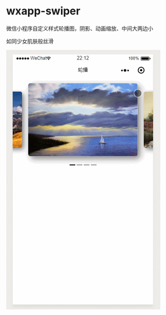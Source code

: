 # wxapp-swiper
微信小程序自定义样式轮播图，阴影、动画缩放、中间大两边小  

如同少女肌肤般丝滑  

![](https://raw.githubusercontent.com/rover95/image/master/gif/swiper.gif)